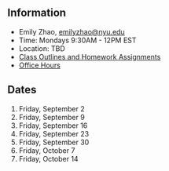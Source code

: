 ## Information

* Emily Zhao, emilyzhao@nyu.edu
* Time: Mondays 9:30AM - 12PM EST
* Location: TBD
* [Class Outlines and Homework Assignments](https://github.com/ITPNYU/ICM-2022-Code/wiki/Homework-Emily)
* [Office Hours]()

## Dates

1. Friday, September 2
2. Friday, September 9
3. Friday, September 16
4. Friday, September 23
5. Friday, September 30
6. Friday, October 7
7. Friday, October 14
